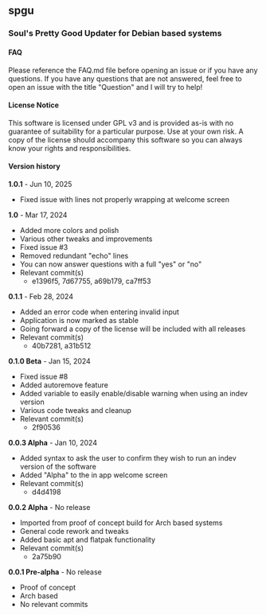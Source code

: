 ## spgu
### Soul's Pretty Good Updater for Debian based systems

#### FAQ
Please reference the FAQ.md file before opening an issue or if you have any questions. If you have any questions that are not answered, feel free to open an issue with the title "Question" and I will try to help!

#### License Notice
This software is licensed under GPL v3 and is provided as-is with no guarantee of suitability for a particular purpose. Use at your own risk. A copy of the license should accompany this software so you can always know your rights and responsibilities.

#### Version history

**1.0.1** - Jun 10, 2025   
- Fixed issue with lines not properly wrapping at welcome screen

**1.0** - Mar 17, 2024  
- Added more colors and polish
- Various other tweaks and improvements
- Fixed issue #3
- Removed redundant "echo" lines
- You can now answer questions with a full "yes" or "no"
- Relevant commit(s)
	- e1396f5, 7d67755, a69b179, ca7ff53

**0.1.1** - Feb 28, 2024  
- Added an error code when entering invalid input
- Application is now marked as stable
- Going forward a copy of the license will be included with all releases
- Relevant commit(s)
	- 40b7281, a31b512

**0.1.0 Beta** - Jan 15, 2024  
- Fixed issue #8
- Added autoremove feature
- Added variable to easily enable/disable warning when using an indev version
- Various code tweaks and cleanup
- Relevant commit(s)
	- 2f90536

**0.0.3 Alpha** - Jan 10, 2024  
- Added syntax to ask the user to confirm they wish to run an indev version of the software
- Added "Alpha" to the in app welcome screen
- Relevant commit(s)
	- d4d4198

**0.0.2 Alpha** - No release  
- Imported from proof of concept build for Arch based systems
- General code rework and tweaks
- Added basic apt and flatpak functionality
- Relevant commit(s)
	- 2a75b90

**0.0.1 Pre-alpha** - No release  
- Proof of concept
- Arch based
- No relevant commits
